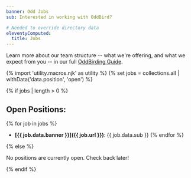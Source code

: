 ```yaml
---
banner: Odd Jobs
sub: Interested in working with OddBird?

# Needed to override directory data
eleventyComputed:
  title: Jobs
---
```


Learn more about our team structure --
what we're offering,
and what we expect from you --
in our full
[OddBirding Guide](/quickstart/).

{% import 'utility.macros.njk' as utility %}
{% set jobs = collections.all | withData('data.position', 'open') %}

{% if jobs | length > 0 %}

## Open Positions:

{% for job in jobs %}
- **[{{ job.data.banner }}]({{ job.url }})**:
  {{ job.data.sub }}
{% endfor %}

{% else %}

No positions are currently open.
Check back later!

{% endif %}
